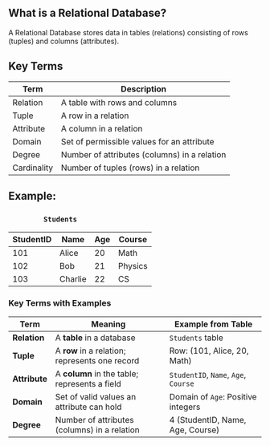 ## What is a Relational Database?
A Relational Database stores data in tables (relations) consisting of rows (tuples) and columns (attributes).


## Key Terms
| Term        | Description                                  |
| ----------- | -------------------------------------------- |
| Relation    | A table with rows and columns                |
| Tuple       | A row in a relation                          |
| Attribute   | A column in a relation                       |
| Domain      | Set of permissible values for an attribute   |
| Degree      | Number of attributes (columns) in a relation |
| Cardinality | Number of tuples (rows) in a relation        |


## Example: 
### &nbsp;&nbsp;&nbsp;&nbsp;&nbsp;&nbsp;&nbsp;&nbsp;&nbsp;&nbsp;&nbsp;&nbsp;&nbsp;&nbsp;&nbsp;&nbsp;&nbsp;&nbsp;`Students`
| StudentID | Name    | Age | Course  |
| --------- | ------- | --- | ------- |
| 101       | Alice   | 20  | Math    |
| 102       | Bob     | 21  | Physics |
| 103       | Charlie | 22  | CS      |

### Key Terms with Examples
| Term              | Meaning                                                       | Example from Table                          |
| ----------------- | ------------------------------------------------------------- | ------------------------------------------- |
| **Relation**      | A **table** in a database                                     | `Students` table                            |
| **Tuple**         | A **row** in a relation; represents one record                | Row: (101, Alice, 20, Math)                 |
| **Attribute**     | A **column** in the table; represents a field                 | `StudentID`, `Name`, `Age`, `Course`        |
| **Domain**        | Set of valid values an attribute can hold                     | Domain of `Age`: Positive integers          |
| **Degree**        | Number of attributes (columns) in a relation                  | 4 (StudentID, Name, Age, Course)            |


